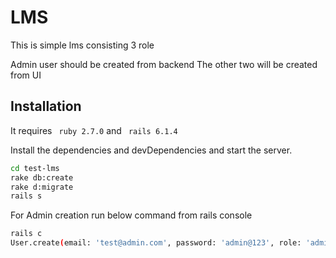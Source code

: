 
# LMS

This is simple lms consisting 3 role

Admin user should be created from backend
The other two will be created from UI


## Installation

It requires 
``` ruby 2.7.0```
and ``` rails 6.1.4```

Install the dependencies and devDependencies and start the server.

```sh
cd test-lms
rake db:create
rake d:migrate
rails s
```

For Admin creation run below command from rails console

```sh
rails c
User.create(email: 'test@admin.com', password: 'admin@123', role: 'admin')
```

